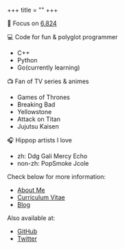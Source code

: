 +++
title = "" 
+++

🎯 Focus on [6.824](https://github.com/Zhytou/Mit-6.824-Labs)

💻 Code for fun & polyglot programmer

+ C++
+ Python
+ Go(currently learning)

📺 Fan of TV series & animes

+ Games of Thrones
+ Breaking Bad
+ Yellowstone
+ Attack on Titan
+ Jujutsu Kaisen

🎧 Hippop artists I love

+ zh: Ddg Gali Mercy Echo
+ non-zh: PopSmoke Jcole

Check below for more information:

+ [About Me](/about)
+ [Curriculum Vitae](https://github.com/Zhytou/Zhytou/CV.pdf)
+ [Blog](/post)

Also available at:

+ [GitHub](https://github.com/Zhytou)
+ [Twitter](https://twitter.com/_ZhoY_)
